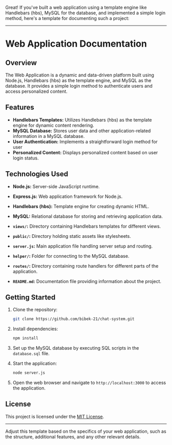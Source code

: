 Great! If you've built a web application using a template engine like Handlebars (hbs), MySQL for the database, and implemented a simple login method, here's a template for documenting such a project:

---

# Web Application Documentation

## Overview

The Web Application is a dynamic and data-driven platform built using Node.js, Handlebars (hbs) as the template engine, and MySQL as the database. It provides a simple login method to authenticate users and access personalized content.

## Features

- **Handlebars Templates:** Utilizes Handlebars (hbs) as the template engine for dynamic content rendering.
- **MySQL Database:** Stores user data and other application-related information in a MySQL database.
- **User Authentication:** Implements a straightforward login method for user 
- **Personalized Content:** Displays personalized content based on user login status.

## Technologies Used

- **Node.js:** Server-side JavaScript runtime.
- **Express.js:** Web application framework for Node.js.
- **Handlebars (hbs):** Template engine for creating dynamic HTML.
- **MySQL:** Relational database for storing and retrieving application data.





- **`views/`:** Directory containing Handlebars templates for different views.
- **`public/`:** Directory holding static assets like stylesheets.
- **`server.js`:** Main application file handling server setup and routing.
- **`helper/`:** Folder for connecting to the MySQL database.
- **`routes/`:** Directory containing route handlers for different parts of the application.
- **`README.md`:** Documentation file providing information about the project.

## Getting Started

1. Clone the repository:

    ```bash
    git clone https://github.com/bibek-21/chat-system.git
    ```

2. Install dependencies:

    ```bash
    npm install
    ```

3. Set up the MySQL database by executing SQL scripts in the `database.sql` file.

4. Start the application:

    ```bash
    node server.js
    ```

5. Open the web browser and navigate to `http://localhost:3000` to access the application.





## License

This project is licensed under the [MIT License](LICENSE).

---

Adjust this template based on the specifics of your web application, such as the structure, additional features, and any other relevant details.